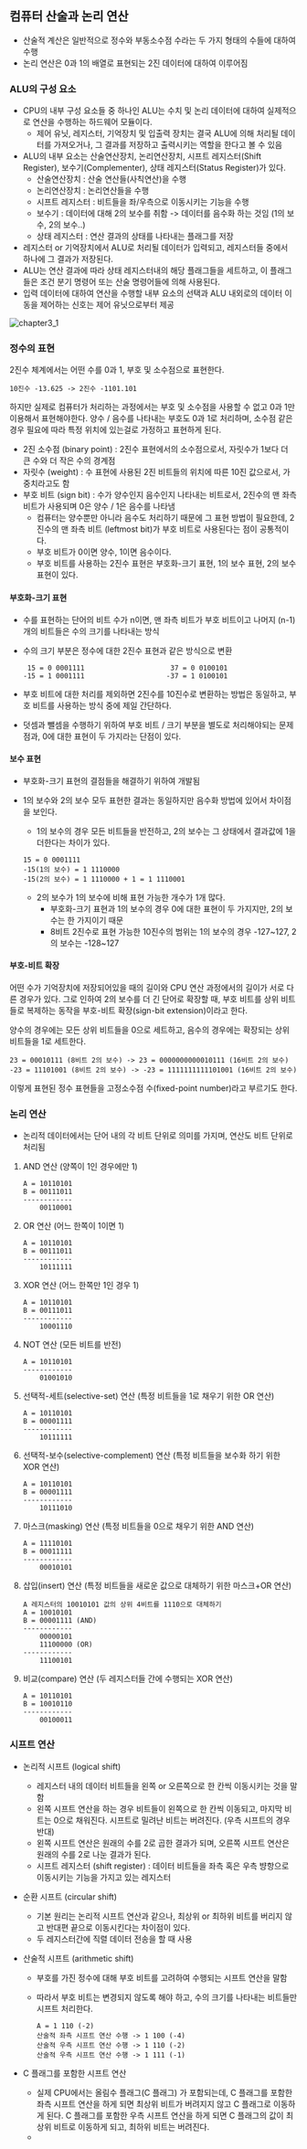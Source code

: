 ## 컴퓨터 산술과 논리 연산

* 산술적 계산은 일반적으로 정수와 부동소수점 수라는 두 가지 형태의 수들에 대하여 수행
* 논리 연산은 0과 1의 배열로 표현되는 2진 데이터에 대하여 이루어짐



### ALU의 구성 요소

* CPU의 내부 구성 요소들 중 하나인 ALU는 수치 및 논리 데이터에 대하여 실제적으로 연산을 수행하는 하드웨어 모듈이다.
  * 제어 유닛, 레지스터, 기억장치 및 입출력 장치는 결국 ALU에 의해 처리될 데이터를 가져오거나, 그 결과를 저장하고 출력시키는 역할을 한다고 볼 수 있음
* ALU의 내부 요소는 산술연산장치, 논리연산장치, 시프트 레지스터(Shift Register), 보수기(Complementer), 상태 레지스터(Status Register)가 있다.
  * 산술연산장치 : 산술 연산들(사칙연산)을 수행
  * 논리연산장치 : 논리연산들을 수행
  * 시프트 레지스터 : 비트들을 좌/우측으로 이동시키는 기능을 수행
  * 보수기 : 데이터에 대해 2의 보수를 취함 -> 데이터를 음수화 하는 것임 (1의 보수, 2의 보수..)
  * 상태 레지스터 : 연산 결과의 상태를 나타내는 플래그를 저장
* 레지스터 or 기억장치에서 ALU로 처리될 데이터가 입력되고, 레지스터들 중에서 하나에 그 결과가 저장된다.
* ALU는 연산 결과에 따라 상태 레지스터내의 해당 플래그들을 세트하고, 이 플래그들은 조건 분기 명령어 또는 산술 명령어들에 의해 사용된다.
* 입력 데이터에 대하여 연산을 수행할 내부 요소의 선택과 ALU 내외로의 데이터 이동을 제어하는 신호는 제어 유닛으로부터 제공



![chapter3_1](./images/chapter3_1.jpg)



### 정수의 표현

2진수 체계에서는 어떤 수를 0과 1, 부호 및 소수점으로 표현한다.

```
10진수 -13.625 -> 2진수 -1101.101
```

하지만 실제로 컴퓨터가 처리하는 과정에서는 부호 및 소수점을 사용할 수 없고 0과 1만 이용해서 표현해야한다. 양수 / 음수를 나타내는 부호도 0과 1로 처리하며, 소수점 같은 경우 필요에 따라 특정 위치에 있는걸로 가정하고 표현하게 된다.

* 2진 소수점 (binary point) : 2진수 표현에서의 소수점으로서, 자릿수가 1보다 더 큰 수와 더 작은 수의 경계점
* 자릿수 (weight) : 수 표현에 사용된 2진 비트들의 위치에 따른 10진 값으로서, 가중치라고도 함
* 부호 비트 (sign bit) : 수가 양수인지 음수인지 나타내는 비트로서, 2진수의 맨 좌측 비트가 사용되며 0은 양수 / 1은 음수를 나타냄
  * 컴퓨터는 양수뿐만 아니라 음수도 처리하기 때문에 그 표현 방법이 필요한데, 2진수의 맨 좌측 비트 (leftmost bit)가 부호 비트로 사용된다는 점이 공통적이다.
  * 부호 비트가 0이면 양수, 1이면 음수이다.
  * 부호 비트를 사용하는 2진수 표현은 부호화-크기 표현, 1의 보수 표현, 2의 보수 표현이 있다.



#### 부호화-크기 표현

* 수를 표현하는 단어의 비트 수가 n이면, 맨 좌측 비트가 부호 비트이고 나머지 (n-1)개의 비트들은 수의 크기를 나타내는 방식

* 수의 크기 부분은 정수에 대한 2진수 표현과 같은 방식으로 변환

  ```
   15 = 0 0001111                     37 = 0 0100101
  -15 = 1 0001111                    -37 = 1 0100101
  ```

* 부호 비트에 대한 처리를 제외하면 2진수를 10진수로 변환하는 방법은 동일하고, 부호 비트를 사용하는 방식 중에 제일 간단하다.

* 덧셈과 뺄셈을 수행하기 위하여 부호 비트 / 크기 부분을 별도로 처리해야되는 문제점과, 0에 대한 표현이 두 가지라는 단점이 있다.



#### 보수 표현

* 부호화-크기 표현의 결점들을 해결하기 위하여 개발됨

* 1의 보수와 2의 보수 모두 표현한 결과는 동일하지만 음수화 방법에 있어서 차이점을 보인다.

  * 1의 보수의 경우 모든 비트들을 반전하고, 2의 보수는 그 상태에서 결과값에 1을 더한다는 차이가 있다.

  ```
  15 = 0 0001111
  -15(1의 보수) = 1 1110000
  -15(2의 보수) = 1 1110000 + 1 = 1 1110001
  ```

  * 2의 보수가 1의 보수에 비해 표현 가능한 개수가 1개 많다.
    * 부호화-크기 표현과 1의 보수의 경우 0에 대한 표현이 두 가지지만, 2의 보수는 한 가지이기 때문
    * 8비트 2진수로 표현 가능한 10진수의 범위는 1의 보수의 경우 -127~127, 2의 보수는 -128~127

#### 부호-비트 확장

어떤 수가 기억장치에 저장되어있을 때의 길이와 CPU 연산 과정에서의 길이가 서로 다른 경우가 있다. 그로 인하여 2의 보수를 더 긴 단어로 확장할 때, 부호 비트를 상위 비트들로 복제하는 동작을 부호-비트 확장(sign-bit extension)이라고 한다.

양수의 경우에는 모든 상위 비트들을 0으로 세트하고, 음수의 경우에는 확장되는 상위 비트들을 1로 세트한다.

```
23 = 00010111 (8비트 2의 보수) -> 23 = 0000000000010111 (16비트 2의 보수)
-23 = 11101001 (8비트 2의 보수) -> -23 = 1111111111101001 (16비트 2의 보수)
```

이렇게 표현된 정수 표현들을 고정소수점 수(fixed-point number)라고 부르기도 한다.



### 논리 연산

* 논리적 데이터에서는 단어 내의 각 비트 단위로 의미를 가지며, 연산도 비트 단위로 처리됨

1. AND 연산 (양쪽이 1인 경우에만 1)

   ```
   A = 10110101
   B = 00111011
   ------------
       00110001
   ```
2. OR 연산 (어느 한쪽이 1이면 1)

   ```
   A = 10110101
   B = 00111011
   ------------
       10111111
   ```
3. XOR 연산 (어느 한쪽만 1인 경우 1)

   ```
   A = 10110101
   B = 00111011
   ------------
       10001110
   ```
4. NOT 연산 (모든 비트를 반전)

   ```
   A = 10110101
   ------------
       01001010
   ```
5. 선택적-세트(selective-set) 연산 (특정 비트들을 1로 채우기 위한 OR 연산)

   ```
   A = 10110101
   B = 00001111
   ------------
       10111111
   ```
6. 선택적-보수(selective-complement) 연산 (특정 비트들을 보수화 하기 위한 XOR 연산)

   ```
   A = 10110101
   B = 00001111
   ------------
       10111010
   ```
7. 마스크(masking) 연산 (특정 비트들을 0으로 채우기 위한 AND 연산)

   ```
   A = 11110101
   B = 00011111
   ------------
       00010101
   ```
8. 삽입(insert) 연산 (특정 비트들을 새로운 값으로 대체하기 위한 마스크+OR 연산)

   ```
   A 레지스터의 10010101 값의 상위 4비트를 1110으로 대체하기
   A = 10010101
   B = 00001111 (AND)
   ------------
       00000101
       11100000 (OR)
   ------------
       11100101
   ```
9. 비교(compare) 연산 (두 레지스터들 간에 수행되는 XOR 연산)

   ```
   A = 10110101
   B = 10010110
   ------------
       00100011
   ```



### 시프트 연산

* 논리적 시프트 (logical shift)
  * 레지스터 내의 데이터 비트들을 왼쪽 or 오른쪽으로 한 칸씩 이동시키는 것을 말함
  * 왼쪽 시프트 연산을 하는 경우 비트들이 왼쪽으로 한 칸씩 이동되고, 마지막 비트는 0으로 채워진다.
    시프트로 밀려난 비트는 버려진다. (우측 시프트의 경우 반대)
  * 왼쪽 시프트 연산은 원래의 수를 2로 곱한 결과가 되며, 오른쪽 시프트 연산은 원래의 수를 2로 나눈 결과가 된다.
  * 시프트 레지스터 (shift register) : 데이터 비트들을 좌측 혹은 우측 뱡항으로 이동시키는 기능을 가지고 있는 레지스터

* 순환 시프트 (circular shift)
  * 기본 원리는 논리적 시프트 연산과 같으나, 최상위 or 최하위 비트를 버리지 않고 반대편 끝으로 이동시킨다는 차이점이 있다.
  * 두 레지스터간에 직렬 데이터 전송을 할 때 사용

* 산술적 시프트 (arithmetic shift)
  * 부호를 가진 정수에 대해 부호 비트를 고려하여 수행되는 시프트 연산을 말함

  * 따라서 부호 비트는 변경되지 않도록 해야 하고, 수의 크기를 나타내는 비트들만 시프트 처리한다.

    ```
    A = 1 110 (-2)
    산술적 좌측 시프트 연산 수행 -> 1 100 (-4)
    산술적 우측 시프트 연산 수행 -> 1 110 (-2)
    산술적 우측 시프트 연산 수행 -> 1 111 (-1)
    ```

* C 플래그를 포함한 시프트 연산

  * 실제 CPU에서는 올림수 플래그(C 플래그) 가 포함되는데, C 플래그를 포함한 좌측 시프트 연산을 하게 되면 최상위 비트가 버려지지 않고 C 플래그로 이동하게 된다.
    C 플래그를 포함한 우측 시프트 연산을 하게 되면 C 플래그의 값이 최상위 비트로 이동하게 되고, 최하위 비트는 버려진다.
  * ​